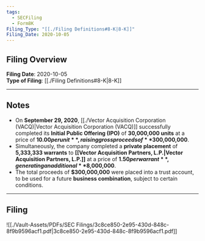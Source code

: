 ```yaml
---
tags:
  - SECFiling
  - Form8K
Filing_Type: "[[./Filing Definitions#8-K|8-K]]"
Filing_Date: 2020-10-05
---
```


## Filing Overview

**Filing Date**: 2020-10-05  
**Type of Filing**: [[./Filing Definitions#8-K|8-K]]  

---

## Notes

- On **September 29, 2020**, [[./Vector Acquisition Corporation (VACQ)|Vector Acquisition Corporation (VACQ)]] successfully completed its **Initial Public Offering (IPO)** of **30,000,000 units** at a price of **$10.00 per unit**, raising gross proceeds of **$300,000,000**.
- Simultaneously, the company completed a **private placement** of **5,333,333 warrants** to **[[Vector Acquisition Partners, L.P.|Vector Acquisition Partners, L.P.]]** at a price of **$1.50 per warrant**, generating an additional **$8,000,000**.
- The total proceeds of **$300,000,000** were placed into a trust account, to be used for a future **business combination**, subject to certain conditions.

---

## Filing

![[./Vault-Assets/PDFs/SEC Filings/3c8ce850-2e95-430d-848c-8f9b9596acf1.pdf|3c8ce850-2e95-430d-848c-8f9b9596acf1.pdf]]
